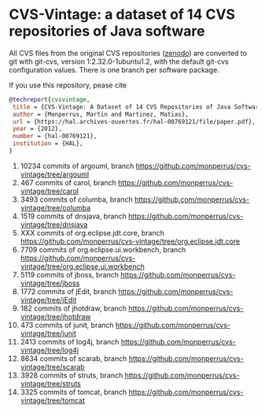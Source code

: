 # CVS-Vintage: a dataset of 14 CVS repositories of Java software

All CVS files from the original CVS repositories ([zenodo](https://zenodo.org/record/16706)) are converted to git with git-cvs, version 1:2.32.0-1ubuntu1.2, with the default git-cvs configuration values. There is one branch per software package.

If you use this repository, pease cite

```bibtex
@techreport{cvsvintage,
 title = {CVS-Vintage: A Dataset of 14 CVS Repositories of Java Software},
 author = {Monperrus, Martin and Martinez, Matias},
 url = {https://hal.archives-ouvertes.fr/hal-00769121/file/paper.pdf},
 year = {2012},
 number = {hal-00769121},
 institution = {HAL},
}
```

1. 10234 commits of argouml, branch <https://github.com/monperrus/cvs-vintage/tree/argouml>
1. 467 commits of carol, branch <https://github.com/monperrus/cvs-vintage/tree/carol>
1. 3493 commits of columba, branch <https://github.com/monperrus/cvs-vintage/tree/columba>
1. 1519 commits of dnsjava, branch <https://github.com/monperrus/cvs-vintage/tree/dnsjava>
1. XXX commits of org.eclipse.jdt.core, branch <https://github.com/monperrus/cvs-vintage/tree/org.eclipse.jdt.core>
1. 7709 commits of org.eclipse.ui.workbench, branch <https://github.com/monperrus/cvs-vintage/tree/org.eclipse.ui.workbench>
1. 5119 commits of jboss, branch <https://github.com/monperrus/cvs-vintage/tree/jboss>
1. 1772 commits of jEdit, branch <https://github.com/monperrus/cvs-vintage/tree/jEdit>
1. 182 commits of jhotdraw, branch <https://github.com/monperrus/cvs-vintage/tree/jhotdraw>
1. 473 commits of junit, branch <https://github.com/monperrus/cvs-vintage/tree/junit>
1. 2413 commits of log4j, branch <https://github.com/monperrus/cvs-vintage/tree/log4j>
1. 8634 commits of scarab, branch <https://github.com/monperrus/cvs-vintage/tree/scarab> 
1. 3928 commits of struts, branch <https://github.com/monperrus/cvs-vintage/tree/struts>
1. 3325 commits of tomcat, branch <https://github.com/monperrus/cvs-vintage/tree/tomcat>
